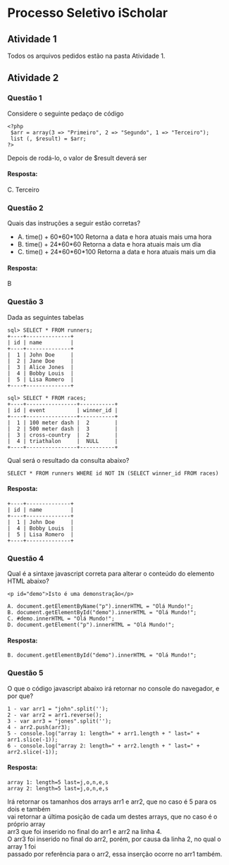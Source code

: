 # Processo Seletivo iScholar
 
## Atividade 1

Todos os arquivos pedidos estão na pasta Atividade 1.

## Atividade 2

### Questão 1

Considere o seguinte pedaço de código
```
<?php
 $arr = array(3 => "Primeiro", 2 => "Segundo", 1 => "Terceiro");
 list (, $result) = $arr;
?>
```
Depois de rodá-lo, o valor de $result deverá ser

#### Resposta: 

C. Terceiro

### Questão 2

Quais das instruções a seguir estão corretas? 

- A. time() + 60\*60\*100 Retorna a data e hora atuais mais uma hora
- B. time() + 24\*60\*60 Retorna a data e hora atuais mais um dia 
- C. time() + 24\*60\*60\*100 Retorna a data e hora atuais mais um dia

#### Resposta: 

B

### Questão 3

Dada as seguintes tabelas

```
sql> SELECT * FROM runners;
+----+--------------+
| id | name         |
+----+--------------+
|  1 | John Doe     |
|  2 | Jane Doe     |
|  3 | Alice Jones  |
|  4 | Bobby Louis  |
|  5 | Lisa Romero  |
+----+--------------+

sql> SELECT * FROM races;
+----+----------------+-----------+
| id | event          | winner_id |
+----+----------------+-----------+
|  1 | 100 meter dash |  2        |
|  2 | 500 meter dash |  3        |
|  3 | cross-country  |  2        |
|  4 | triathalon     |  NULL     |
+----+----------------+-----------+
```
Qual será o resultado da consulta abaixo?

```
SELECT * FROM runners WHERE id NOT IN (SELECT winner_id FROM races)
```

#### Resposta: 

```
+----+--------------+
| id | name         |
+----+--------------+
|  1 | John Doe     |
|  4 | Bobby Louis  |
|  5 | Lisa Romero  |
+----+--------------+
```

### Questão 4

Qual é a sintaxe javascript correta para alterar o conteúdo do elemento HTML abaixo?
```
<p id="demo">Isto é uma demonstração</p>
```
```
A. document.getElementByName("p").innerHTML = "Olá Mundo!";
B. document.getElementById("demo").innerHTML = "Olá Mundo!";
C. #demo.innerHTML = "Olá Mundo!";
D. document.getElement("p").innerHTML = "Olá Mundo!";
```

#### Resposta: 

```
B. document.getElementById("demo").innerHTML = "Olá Mundo!";
```

### Questão 5

O que o código javascript abaixo irá retornar no console do navegador, e por que?
```
1 - var arr1 = "john".split('');
2 - var arr2 = arr1.reverse();
3 - var arr3 = "jones".split('');
4 - arr2.push(arr3);
5 - console.log("array 1: length=" + arr1.length + " last=" + arr1.slice(-1));
6 - console.log("array 2: length=" + arr2.length + " last=" + arr2.slice(-1));
```

#### Resposta: 
```
array 1: length=5 last=j,o,n,e,s
array 2: length=5 last=j,o,n,e,s
```
Irá retornar os tamanhos dos arrays arr1 e arr2, que no caso é 5 para os dois e também <br>
vai retornar a última posição de cada um destes arrays, que no caso é o próprio array  <br>
arr3 que foi inserido no final do arr1 e arr2 na linha 4. <br>
O arr3 foi inserido no final do arr2, porém, por causa da linha 2, no qual o array 1 foi <br>
passado por referência para o arr2, essa inserção ocorre no arr1 também.
